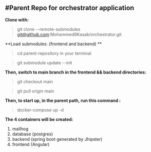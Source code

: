 #Parent Repo for orchestrator application
---

**Clone with:**
> git clone --remote-submodules git@github.com:Mohammed9Kasab/orchestrator.git

**Load submodules: (frontend and backend) **

> cd parent-repository in your terminal

> git submodule update --init

**Then, switch to main branch in the frontend && backend directories:**
> git checkout main

> git pull origin main 

**Then, to start up, in the parent path, run this command :**
> docker-compose up -d

**The 4 containers will be created:**
1. mailhog 
2. database (postgres)
3. backend (spring boot generated by Jhipster) 
4. frontend (Angular)
